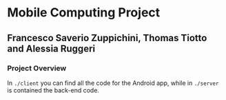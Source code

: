 # Mobile Computing Project
## Francesco Saverio Zuppichini, Thomas Tiotto and Alessia Ruggeri

### Project Overview

In `./client` you can find all the code for the Android app, while in `./server` is contained the back-end code.